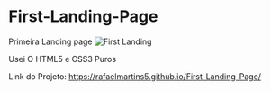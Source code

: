 # First-Landing-Page
Primeira Landing page
![First Landing](https://user-images.githubusercontent.com/86852900/187030620-75af2289-63f0-49cc-8e8d-ecb54347f49c.png)


Usei O HTML5 e CSS3 Puros

Link do Projeto: https://rafaelmartins5.github.io/First-Landing-Page/

